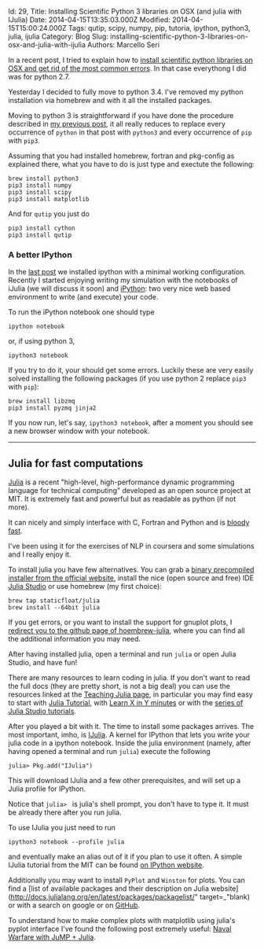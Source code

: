 Id: 29,
Title: Installing Scientific Python 3 libraries on OSX (and julia with IJulia)
Date: 2014-04-15T13:35:03.000Z
Modified: 2014-04-15T15:00:24.000Z
Tags: qutip, scipy, numpy, pip, tutoria, ipython, python3, julia, ijulia
Category: Blog
Slug: installing-scientific-python-3-libraries-on-osx-and-julia-with-ijulia
Authors: Marcello Seri

In a recent post, I tried to explain how to  [install scientific python libraries on OSX and get rid of the most common errors](https://www.mseri.me/installing-scientific-python-libraries-on-osx/). In that case everythong I did was for python 2.7.

Yesterday I decided to fully move to python 3.4. I've removed my python installation via homebrew and with it all the installed packages.

Moving to python 3 is straightforward if you have done the procedure described in [my previous post](https://www.mseri.me/installing-scientific-python-libraries-on-osx/), it all really reduces to replace every occurrence of `python` in that post with `python3` and every occurrence of `pip` with `pip3`. 

Assuming that you had installed homebrew, fortran and pkg-config as explained there, what you have to do is just type and exectute the following:
```
brew install python3
pip3 install numpy
pip3 install scipy
pip3 install matplotlib
```

And for `qutip` you just do
```
pip3 install cython
pip3 install qutip
```

### A better IPython

In the [last post](https://www.mseri.me/installing-scientific-python-libraries-on-osx/) we installed ipython with a minimal working configuration. Recently I started enjoying writing my simulation with the notebooks of iJulia (we will discuss it soon) and [iPython](http://ipython.org/notebook.html): two very nice web based environment to write (and execute) your code.

To run the iPython notebook one should type
```
ipython notebook
```
or, if using python 3,
```
ipython3 notebook
```

If you try to do it, your should get some errors. Luckily these are very easily solved installing the following packages (if you use python 2 replace `pip3` with `pip`):
```
brew install libzmq
pip3 install pyzmq jinja2
```

If you now run, let's say, `ipython3 notebook`, after a moment you should see a new browser window with your notebook.

- - - - - - 

## Julia for fast computations

[Julia](http://julialang.org) is a recent "high-level, high-performance dynamic programming language for technical computing" developed as an open source project at MIT. It is extremely fast and powerful but as readable as python (if not more).

It can nicely and simply interface with C, Fortran and Python and is [bloody fast](http://julialang.org/benchmarks/).

I've been using it for the exercises of NLP in coursera and some simulations and I really enjoy it.

To install julia you have few alternatives. You can grab a [binary precompiled installer from the official website](http://julialang.org/downloads/), install the nice (open source and free) IDE [Julia Studio](http://forio.com/products/julia-studio/) or use homebrew (my first choice):

```
brew tap staticfloat/julia
brew install --64bit julia
```

If you get errors, or you want to install the support for gnuplot plots, I [redirect you to the github page of hoembrew-julia](https://github.com/staticfloat/homebrew-julia), where you can find all the additional information you may need.

After having installed julia, open a terminal and run `julia` or open Julia Studio, and have fun!

There are many resources to learn coding in julia. If you don't want to read the full docs (they are pretty short, is not a big deal) you can use the resources linked at the [Teaching Julia page](http://julialang.org/teaching/), in particular you may find easy to start with [Julia Tutorial](http://nbviewer.ipython.org/github/JuliaX/JuliaTutorial/blob/master/JuliaTutorial.ipynb), with [Learn X in Y minutes](http://learnxinyminutes.com/docs/julia/) or with the [series of Julia Studio tutorials](http://forio.com/products/julia-studio/tutorials/).

After you played a bit with it. The time to install some packages arrives. The most important, imho, is [IJulia](https://github.com/JuliaLang/IJulia.jl). A kernel for IPython that lets you write your julia code in a ipython notebook. Inside the julia environment (namely, after having opened a terminal and run `julia`) execute the following
```
julia> Pkg.add("IJulia")
```
This will download IJulia and a few other prerequisites, and will set up a Julia profile for IPython.

Notice that `julia> ` is julia's shell prompt, you don't have to type it. It must be already there after you run julia.

To use IJulia you just need to run
```
ipython3 notebook --profile julia
```
and eventually make an alias out of it if you plan to use it often. A simple IJulia tutorial from the MIT can be found [on IPython website](http://nbviewer.ipython.org/url/jdj.mit.edu/~stevenj/IJulia%20Preview.ipynb).

Additionally you may want to install `PyPlot` and `Winston` for plots. You can find a [list of available packages and their description on Julia website](http://docs.julialang.org/en/latest/packages/packagelist/" target=_"blank) or with a search on google or on [GitHub](http://www.github.com).

To understand how to make complex plots with matplotlib using julia's pyplot interface I've found the following post extremely useful: [Naval Warfare with JuMP + Julia](http://iaindunning.com/2014/subs-battleships.html).